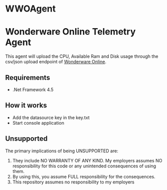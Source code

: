 # WWOAgent
Wonderware Online Telemetry Agent
==========================
This agent will upload the CPU, Available Ram and Disk usage through the csv/json upload endpoint of [Wonderware Online](https://online.wonderware.com).

Requirements
-----------
- .Net Framework 4.5

How it works
-----------
- Add the datasource key in the key.txt
- Start console application

Unsupported
-----------

The primary implications of being UNSUPPORTED are:

1. They include NO WARRANTY OF ANY KIND. My employers assumes NO responsibility for this code or any unintended consequences of using them.
2. By using this, you assume FULL responsibility for the consequences.
3. This repository assumes no responsibility to my employers
